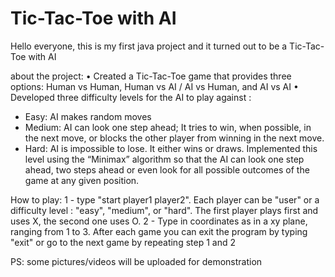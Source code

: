 # Tic-Tac-Toe with AI
Hello everyone, this is my first java project and it turned out to be a Tic-Tac-Toe with AI

about the project:
•	Created a Tic-Tac-Toe game that provides three options: Human vs Human, Human vs AI / AI vs Human, and AI vs AI
•	Developed three difficulty levels for the AI to play against : 
  -	Easy: AI makes random moves
  -	Medium: AI can look one step ahead; It tries to win, when possible, in the next move, or blocks the other player from winning in the next move.
  -	Hard: AI is impossible to lose. It either wins or draws. Implemented this level using the “Minimax” algorithm so that the AI can look one step ahead, two steps ahead
    or even look for all possible outcomes of the game at any given position.

How to play:
1 - type "start player1 player2". Each player can be "user" or a difficulty level : "easy", "medium", or "hard". The first player plays first and uses X, the second one uses O.
2 - Type in coordinates as in a xy plane, ranging from 1 to 3.
After each game you can exit the program by typing "exit" or go to the next game by repeating step 1 and 2

PS: some pictures/videos will be uploaded for demonstration
